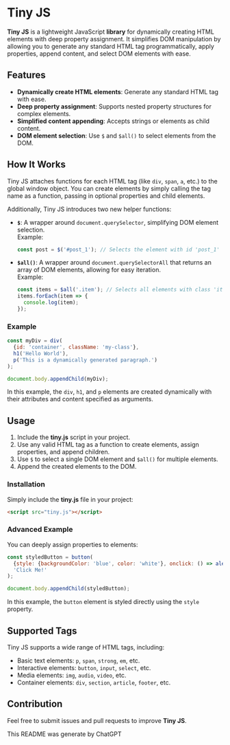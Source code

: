 # Tiny JS

**Tiny JS** is a lightweight JavaScript **library** for dynamically creating HTML elements with deep property assignment. It simplifies DOM manipulation by allowing you to generate any standard HTML tag programmatically, apply properties, append content, and select DOM elements with ease.

## Features
- **Dynamically create HTML elements**: Generate any standard HTML tag with ease.
- **Deep property assignment**: Supports nested property structures for complex elements.
- **Simplified content appending**: Accepts strings or elements as child content.
- **DOM element selection**: Use `$` and `$all()` to select elements from the DOM.

## How It Works
Tiny JS attaches functions for each HTML tag (like `div`, `span`, `a`, etc.) to the global window object. You can create elements by simply calling the tag name as a function, passing in optional properties and child elements.

Additionally, Tiny JS introduces two new helper functions:
- **`$`**: A wrapper around `document.querySelector`, simplifying DOM element selection.  
  Example:  
  ```javascript
  const post = $('#post_1'); // Selects the element with id 'post_1'
  ```

- **`$all()`**: A wrapper around `document.querySelectorAll` that returns an array of DOM elements, allowing for easy iteration.  
  Example:  
  ```javascript
  const items = $all('.item'); // Selects all elements with class 'item'
  items.forEach(item => {
    console.log(item);
  });
  ```

### Example

```javascript
const myDiv = div(
  {id: 'container', className: 'my-class'}, 
  h1('Hello World'), 
  p('This is a dynamically generated paragraph.')
);

document.body.appendChild(myDiv);
```

In this example, the `div`, `h1`, and `p` elements are created dynamically with their attributes and content specified as arguments.

## Usage
1. Include the **tiny.js** script in your project.
2. Use any valid HTML tag as a function to create elements, assign properties, and append children.
3. Use `$` to select a single DOM element and `$all()` for multiple elements.
4. Append the created elements to the DOM.

### Installation
Simply include the **tiny.js** file in your project:

```html
<script src="tiny.js"></script>
```

### Advanced Example

You can deeply assign properties to elements:

```javascript
const styledButton = button(
  {style: {backgroundColor: 'blue', color: 'white'}, onclick: () => alert('you clicked me')}, 
  'Click Me!'
);

document.body.appendChild(styledButton);
```

In this example, the `button` element is styled directly using the `style` property.

## Supported Tags
Tiny JS supports a wide range of HTML tags, including:
- Basic text elements: `p`, `span`, `strong`, `em`, etc.
- Interactive elements: `button`, `input`, `select`, etc.
- Media elements: `img`, `audio`, `video`, etc.
- Container elements: `div`, `section`, `article`, `footer`, etc.

## Contribution
Feel free to submit issues and pull requests to improve **Tiny JS**.

This README was generate by ChatGPT

